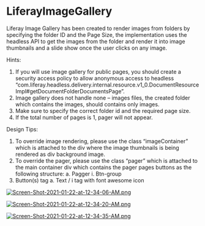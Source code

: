 # LiferayImageGallery

Liferay Image Gallery has been created to render images from folders by specifying the folder ID and the Page Size, the implementation uses the headless API to get the images from the folder and render it into image thumbnails and a slide show once the user clicks on any image.

Hints:
1.	If you will use image gallery for public pages, you should create a security access policy to allow anonymous access to headless “com.liferay.headless.delivery.internal.resource.v1_0.DocumentResourceImpl#getDocumentFolderDocumentsPage”.
2.	Image gallery does not handle none – images files, the created folder which contains the images, should contains only images.
3.	Make sure to specify the correct folder id and the required page size.
4.	If the total number of pages is 1, pager will not appear. 


Design Tips:
1.	To override image rendering, please use the class “imageContainer” which is attached to the div where the image thumbnails is being rendered as div background image.
2.	To override the pager, please use the class “pager” which is attached to the main container div which contains the pager pages buttons as the following structure:
a.	Pagger
i.	Btn-group
1.	Button(s) tag
a.	Text / i tag with font awesome icon 

[![Screen-Shot-2021-01-22-at-12-34-06-AM.png](https://i.postimg.cc/Kj9YYQ15/Screen-Shot-2021-01-22-at-12-34-06-AM.png)](https://postimg.cc/H8ymZw4J)

[![Screen-Shot-2021-01-22-at-12-34-20-AM.png](https://i.postimg.cc/PqmrDdLJ/Screen-Shot-2021-01-22-at-12-34-20-AM.png)](https://postimg.cc/R3ZB55Lx)

[![Screen-Shot-2021-01-22-at-12-34-35-AM.png](https://i.postimg.cc/PxyX6KQk/Screen-Shot-2021-01-22-at-12-34-35-AM.png)](https://postimg.cc/PpLnJW76)

